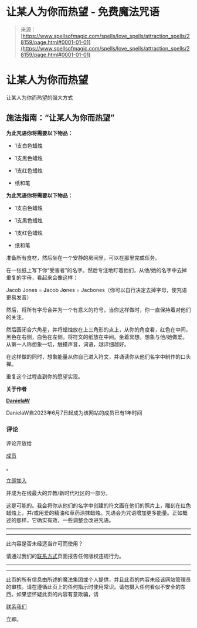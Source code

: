 <!--yml

类别：未分类

日期：2024-06-12 19:17:43

-->

# 让某人为你而热望 - 免费魔法咒语

> 来源：[https://www.spellsofmagic.com/spells/love_spells/attraction_spells/28159/page.html#0001-01-01](https://www.spellsofmagic.com/spells/love_spells/attraction_spells/28159/page.html#0001-01-01)

<main role="main">

# 让某人为你而热望

让某人为你而热望的强大方式

## 施法指南：“让某人为你而热望”

**为此咒语你将需要以下物品：**

+   1支白色蜡烛

+   1支黑色蜡烛

+   1支红色蜡烛

+   纸和笔

**为此咒语你将需要以下物品：**

+   1支白色蜡烛

+   1支黑色蜡烛

+   1支红色蜡烛

+   纸和笔

准备所有食材，然后坐在一个安静的房间里，可以在那里完成任务。

在一张纸上写下你“受害者”的名字。然后专注地盯着他们，从他/她的名字中去掉重复的字母，看起来会像这样：

Jacob Jones = **J**acob J**o**nes = Jacbones（你可以自行决定去掉字母，使咒语更易发音）

然后，将所有字母合并为一个有意义的符号，当你这样做时，你一直保持着对他们的关注。

然后画闭合六角星，并将蜡烛放在上三角形的点上，从你的角度看，红色在中间，黑色在右侧，白色在左侧。将符文的纸放在中间。坐着冥想，想象与他/她做爱。从第一人称想象一切，触摸声音，词语，越详细越好。

在这样做的同时，想象能量从你自己进入符文，并诵读你从他们名字中制作的口头禅。

重复这个过程直到你的愿望实现。

**关于作者**

[**DanielaW**](/profile.html?profile=677206)

DanielaW自2023年6月7日起成为该网站的成员已有1年时间

### 评论

评论开放给

[成员](/login.html)

。

[立即加入](/login.html)

并成为在线最大的异教/新时代社区的一部分。

这是可能的。我会将你从他们的名字中创建的符文画在他们的照片上，雕刻在红色蜡烛上，并/或用爱的精油和草药涂抹蜡烛。咒语会为咒语增加更多能量。正如概述的那样，它确实有效，一些调整会改进咒语。

* * *

* * *

此内容是否未经适当许可而使用？

请通过我们的[联系方式](/contact.html?comment=copyright&offending=https%3a%2f%2fwww%2espellsofmagic%2ecom%2fspells%2flove%5fspells%2fattraction%5fspells%2f28159%2fpage%2ehtml)页面报告任何版权违规行为。

* * *

*****

此页的所有信息由所述的魔法集团或个人提供，并且此页的内容未经该网站管理员的审核。请在遵循此页上的任何指示时使用常识。请勿摄入任何看似不安全的东西。如果您怀疑此页的内容有意欺骗，请

[联系我们](/contact.html)

立即。

</main>
